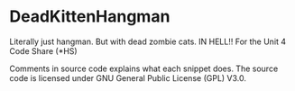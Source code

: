# DeadKittenHangman
Literally just hangman. But with dead zombie cats. IN HELL!! For the Unit 4 Code Share (\*HS)

Comments in source code explains what each snippet does. The source code is licensed under GNU General Public License (GPL) V3.0.
